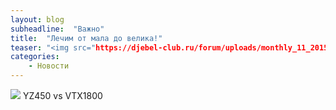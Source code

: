 ```yaml
---
layout: blog
subheadline:  "Важно"
title:  "Лечим от мала до велика!"
teaser: "<img src="https://djebel-club.ru/forum/uploads/monthly_11_2015/post-2071-1448541214_thumb.jpg"/>Ремонтируем любые мотоциклы!"
categories:
    - Новости
---
```

![]({{site.baseurl}}https://djebel-club.ru/forum/uploads/monthly_11_2015/post-2071-1448541214_thumb.jpg)
YZ450 vs VTX1800